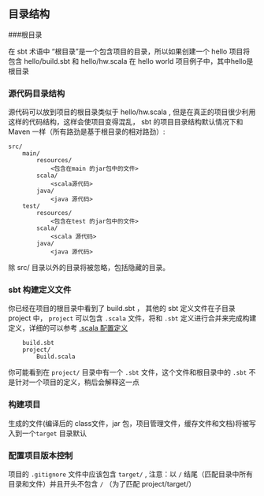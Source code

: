 ## 目录结构

###根目录

在 sbt 术语中 “根目录”是一个包含项目的目录，所以如果创建一个 hello 项目将包含 hello/build.sbt 和 hello/hw.scala 在 hello world 项目例子中，其中hello是根目录

### 源代码目录结构

源代码可以放到项目的根目录类似于 hello/hw.scala , 但是在真正的项目很少利用这样的代码结构，这样会使项目变得混乱， sbt 的项目目录结构默认情况下和 Maven 一样（所有路劲是基于根目录的相对路劲）:

```
src/
    main/
        resources/
            <包含在main 的jar包中的文件>
        scala/
            <scala源代码>
        java/
            <java 源代码>
    test/
        resources/
            <包含在test 的jar包中的文件>
        scala/
            <scala 源代码>
        java/
            <java 源代码>

```

除 src/ 目录以外的目录将被忽略，包括隐藏的目录。

### sbt 构建定义文件

你已经在项目的根目录中看到了 build.sbt ， 其他的 sbt 定义文件在子目录 project 中， `project` 可以包含 `.scala` 文件，将和 `.sbt` 定义进行合并来完成构建定义，详细的可以参考 [.scala 配置定义]()

```
    build.sbt
    project/
        Build.scala
```

你可能看到在 `project/` 目录中有一个 `.sbt` 文件，这个文件和根目录中的 `.sbt` 不是针对一个项目的定义，稍后会解释这一点

### 构建项目

生成的文件(编译后的 class文件，jar 包，项目管理文件，缓存文件和文档)将被写入到一个`target` 目录默认

### 配置项目版本控制

项目的 `.gitignore` 文件中应该包含 `target/` , 注意：以 `/` 结尾（匹配目录中所有目录和文件）并且开头不包含 `/` （为了匹配 project/target/）
